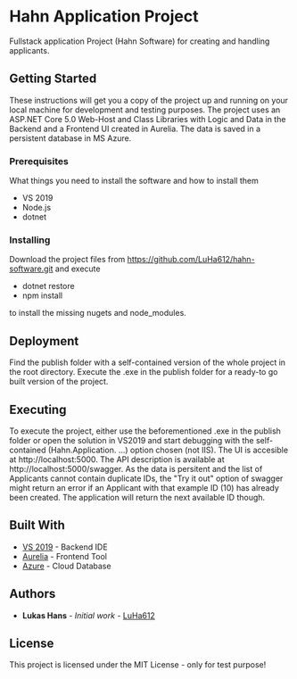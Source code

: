 # Hahn Application Project

Fullstack application Project (Hahn Software) for creating and handling applicants.

## Getting Started

These instructions will get you a copy of the project up and running on your local machine for development and testing purposes. The project uses an ASP.NET Core 5.0 Web-Host and Class Libraries with Logic and Data in the Backend and a Frontend UI created in Aurelia.
The data is saved in a persistent database in MS Azure.

### Prerequisites

What things you need to install the software and how to install them

- VS 2019
- Node.js
- dotnet

### Installing

Download the project files from https://github.com/LuHa612/hahn-software.git and execute

- dotnet restore
- npm install

to install the missing nugets and node_modules.

## Deployment

Find the publish folder with a self-contained version of the whole project in the root directory. Execute the .exe in the publish folder for a ready-to go built version of the project.

## Executing

To execute the project, either use the beforementioned .exe in the publish folder or open the solution in VS2019 and start debugging with the self-contained (Hahn.Application. ...) option chosen (not IIS). The UI is accesible at http://localhost:5000. The API description is available at http://localhost:5000/swagger. As the data is persitent and the list of Applicants cannot contain duplicate IDs, the "Try it out" option of swagger might return an error if an Applicant with that example ID (10) has already been created. The application will return the next available ID though.

## Built With

* [VS 2019](https://visualstudio.microsoft.com/vs/) - Backend IDE
* [Aurelia](https://aurelia.io/) - Frontend Tool
* [Azure](https://azure.microsoft.com/en-us/features/azure-portal/) - Cloud Database

## Authors

* **Lukas Hans** - *Initial work* - [LuHa612](https://github.com/LuHa612)

## License

This project is licensed under the MIT License - only for test purpose!
